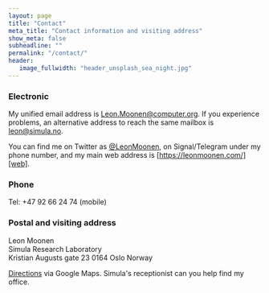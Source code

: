 ```yaml
---
layout: page
title: "Contact"
meta_title: "Contact information and visiting address"
show_meta: false
subheadline: ""
permalink: "/contact/"
header:
   image_fullwidth: "header_unsplash_sea_night.jpg"
---
```


### Electronic

My unified email address is [Leon.Moonen@computer.org][email]. If you experience problems, an alternative address to reach the same mailbox is [leon@simula.no][simmail].

You can find me on Twitter as [@LeonMoonen][twitter], on Signal/Telegram under my phone number, and my main web address is [https://leonmoonen.com/][web].

### Phone

Tel: +47 92 66 24 74 (mobile)  

### Postal and visiting address

Leon Moonen  
Simula Research Laboratory  
Kristian Augusts gate 23 
0164 Oslo
Norway

[Directions][googlemaps] via Google Maps. Simula's receptionist can you help find my office.

[email]: mailto:leon.moonen@computer.org
[simmail]: mailto:leon@simula.no
[twitter]: https://twitter.com/LeonMoonen
[web]: https://leonmoonen.com/
[googlemaps]: https://goo.gl/maps/JmYbd4BH57zr9Z7EA
